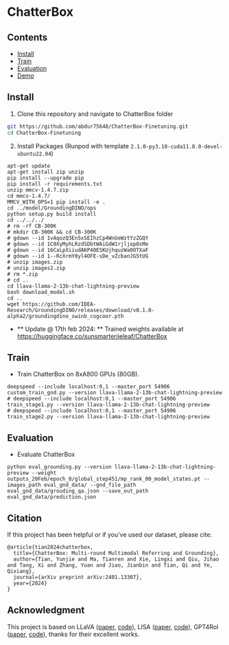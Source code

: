 <h1>ChatterBox </h1>

## Contents

- [Install](#install)
- [Train](#train)
- [Evaluation](#evaluation)
- [Demo](#demo)

## Install

1. Clone this repository and navigate to ChatterBox folder

```bash
git https://github.com/abdur75648/ChatterBox-Finetuning.git
cd ChatterBox-Finetuning
```

2. Install Packages (Runpod with template `2.1.0-py3.10-cuda11.8.0-devel-ubuntu22.04`)
```Shell
apt-get update
apt-get install zip unzip
pip install --upgrade pip
pip install -r requirements.txt
unzip mmcv-1.4.7.zip
cd mmcv-1.4.7/
MMCV_WITH_OPS=1 pip install -e .
cd ../model/GroundingDINO/ops
python setup.py build install
cd ../../../
# rm -rf CB-300K
# mkdir CB-300K && cd CB-300K
# gdown --id 1vAqozQ3En5xSEIhzCp4WnUeWztYzZGQY
# gdown --id 1C0XyMyhLRzdSDbtWAiGdW1rjljop0sMe
# gdown --id 16CaLpXiiudAKP40ESKUjhquzWa0OTXaF
# gdown --id 1--RcXrmY0yl4OFE-sDe_vZcbanJG5tUG
# unzip images.zip
# unzip images2.zip
# rm *.zip
# cd ..
cd llava-llama-2-13b-chat-lightning-preview
bash download_model.sh
cd ..
wget https://github.com/IDEA-Research/GroundingDINO/releases/download/v0.1.0-alpha2/groundingdino_swinb_cogcoor.pth
```

* ** Update @ 17th feb 2024: ** Trained weights available at https://huggingface.co/sunsmarterjieleaf/ChatterBox

<!-- 3. Install Packages (HPC) -->
<!-- 
```Shell
module load compiler/cuda/11.0/compilervars
module load compiler/gcc/6.5.0/compilervars
conda create -n chatterbox python=3.11.5 
conda activate chatterbox
pip install --upgrade pip  # enable PEP 660 support
pip install -r requirements.txt
pip install deepspeed==0.11.1
unzip mmcv-1.4.7.zip
cd mmcv-1.4.7/
MMCV_WITH_OPS=1 pip install -e .
cd ../model/GroundingDINO/ops
python setup.py build install
cd ../../../
wget https://github.com/IDEA-Research/GroundingDINO/releases/download/v0.1.0-alpha2/groundingdino_swinb_cogcoor.pth
git lfs install
git clone https://huggingface.co/liuhaotian/llava-llama-2-13b-chat-lightning-preview
``` -->


## Train

* Train ChatterBox on 8xA800 GPUs (80GB).

<!-- ```
python startup_stage1.py  # stage1
python startup_stage2.py  # stage2
``` -->
```Shell
deepspeed --include localhost:0,1 --master_port 54906 custom_train_gnd.py --version llava-llama-2-13b-chat-lightning-preview
# deepspeed --include localhost:0,1 --master_port 54906 train_stage1.py --version llava-llama-2-13b-chat-lightning-preview
# deepspeed --include localhost:0,1 --master_port 54906 train_stage2.py --version llava-llama-2-13b-chat-lightning-preview
```



## Evaluation

* Evaluate ChatterBox

```Shell
python eval_grounding.py --version llava-llama-2-13b-chat-lightning-preview --weight outputs_20Feb/epoch_0/global_step451/mp_rank_00_model_states.pt --images_path eval_gnd_data/ --gnd_file_path eval_gnd_data/grouding_qa.json --save_out_path eval_gnd_data/prediction.json
```

<!-- ```Shell
deepspeed --include localhost:0,1 --master_port 54906 eval_grounding.py \
--version llava-llama-2-13b-chat-lightning-preview \
--weight outputs/epoch_0/global_step201/mp_rank_00_model_states.pt \
--images_path eval_gnd_data/ \
--gnd_file_path eval_gnd_data/grouding_qa.json \
--save_out_path eval_gnd_data/prediction.json
```
 -->

## Citation

If this project has been helpful or if you've used our dataset, please cite:
```
@article{tian2024chatterbox,
  title={ChatterBox: Multi-round Multimodal Referring and Grounding},
  author={Tian, Yunjie and Ma, Tianren and Xie, Lingxi and Qiu, Jihao and Tang, Xi and Zhang, Yuan and Jiao, Jianbin and Tian, Qi and Ye, Qixiang},
  journal={arXiv preprint arXiv:2401.13307},
  year={2024}
}
```

## Acknowledgment

This project is based on LLaVA ([paper](https://arxiv.org/abs/2304.08485), [code](https://github.com/haotian-liu/LLaVA)), LISA ([paper](https://arxiv.org/abs/2308.00692), [code](https://github.com/dvlab-research/LISA)), GPT4RoI ([paper](https://arxiv.org/abs/2307.03601), [code](https://github.com/jshilong/GPT4RoI)), thanks for their excellent works.
